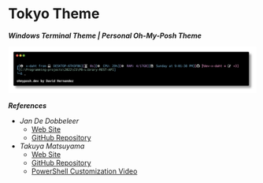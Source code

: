 # Tokyo Theme

***Windows Terminal Theme | Personal Oh-My-Posh Theme***

![Tokyo-Theme.png](https://github.com/x-daht/PB-Tokyo-Theme/blob/main/Theme/Tokyo-Theme.png "Tokyo Theme - x-daht")

***References***

- *Jan De Dobbeleer*
  - [Web Site](https://ohmyposh.dev/)
  - [GitHub Repository](https://github.com/JanDeDobbeleer/oh-my-posh)
- *Takuya Matsuyama*
  - [Web Site](https://www.craftz.dog/)
  - [GitHub Repository](https://github.com/craftzdog)
  - [PowerShell Customization Video](https://www.youtube.com/watch?v=5-aK2_WwrmM&ab_channel=devaslife)


